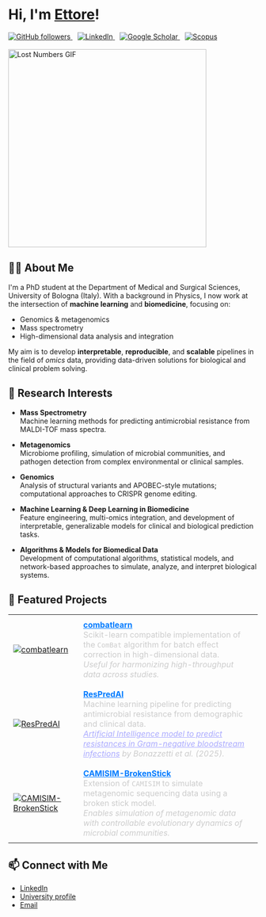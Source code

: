 # Hi, I'm [Ettore](https://github.com/ettorerocchi)!

<div align="left">

  <a href="https://github.com/ettorerocchi" style="margin-right: 10px;">
    <img src="https://img.shields.io/github/followers/ettorerocchi?label=Followers&style=social" alt="GitHub followers">
  </a>
  <a href="https://www.linkedin.com/in/ettore-rocchi/" style="margin-right: 10px;">
    <img src="https://img.shields.io/badge/LinkedIn-0A66C2?style=flat&logo=linkedin&logoColor=white" alt="LinkedIn">
  </a>
  <a href="https://scholar.google.com/citations?user=MKHoGnQAAAAJ" style="margin-right: 10px;">
    <img src="https://img.shields.io/badge/Google_Scholar-100000?style=flat&logo=Google-Scholar&logoColor=white&labelColor=blue" alt="Google Scholar">
  </a>
  <a href="https://www.scopus.com/authid/detail.uri?authorId=57220152522">
    <img src="https://img.shields.io/badge/Scopus-Elsevier-orange" alt="Scopus">
  </a>
  <br><br>
  <img src="https://media1.tenor.com/m/p4bVBy2jTB8AAAAd/lost-numbers.gif" width="400" alt="Lost Numbers GIF">

</div>


## 🧑‍💻 About Me

I'm a PhD student at the Department of Medical and Surgical Sciences, University of Bologna (Italy). With a background in Physics, I now work at the intersection of **machine learning** and **biomedicine**, focusing on:

- Genomics & metagenomics
- Mass spectrometry
- High-dimensional data analysis and integration

My aim is to develop **interpretable**, **reproducible**, and **scalable** pipelines in the field of _omics_ data, providing data-driven solutions for biological and clinical problem solving.


## 🔬 Research Interests

- **Mass Spectrometry**  
  Machine learning methods for predicting antimicrobial resistance from MALDI-TOF mass spectra.

- **Metagenomics**  
  Microbiome profiling, simulation of microbial communities, and pathogen detection from complex environmental or clinical samples.

- **Genomics**  
  Analysis of structural variants and APOBEC-style mutations; computational approaches to CRISPR genome editing.

- **Machine Learning & Deep Learning in Biomedicine**  
  Feature engineering, multi-omics integration, and development of interpretable, generalizable models for clinical and biological prediction tasks.

- **Algorithms & Models for Biomedical Data**  
  Development of computational algorithms, statistical models, and network-based approaches to simulate, analyze, and interpret biological systems.


## 🔧 Featured Projects  

<table>
  <tr>
    <td style="padding:10px">
      <a href="https://github.com/EttoreRocchi/combatlearn">
        <img src="https://github-readme-stats.vercel.app/api/pin/?username=EttoreRocchi&repo=combatlearn&title_color=007BFF&icon_color=007BFF&text_color=cccccc&bg_color=1a1a1a" alt="combatlearn">
      </a>
    </td>
    <td style="padding:10px; color:#cccccc;">
      <b><a href="https://github.com/EttoreRocchi/combatlearn" style="color:#007BFF;">combatlearn</a></b>  
      <br>Scikit-learn compatible implementation of the <code>ComBat</code> algorithm for batch effect correction in high-dimensional data.  
      <br><em>Useful for harmonizing high-throughput data across studies.</em>
    </td>
  </tr>
  <tr>
    <td style="padding:10px">
      <a href="https://github.com/EttoreRocchi/ResPredAI">
        <img src="https://github-readme-stats.vercel.app/api/pin/?username=EttoreRocchi&repo=ResPredAI&title_color=007BFF&icon_color=007BFF&text_color=cccccc&bg_color=1a1a1a" alt="ResPredAI">
      </a>
    </td>
    <td style="padding:10px; color:#cccccc;">
      <b><a href="https://github.com/EttoreRocchi/ResPredAI" style="color:#007BFF;">ResPredAI</a></b>  
      <br>Machine learning pipeline for predicting antimicrobial resistance from demographic and clinical data.  
      <br><em><a href="https://doi.org/10.1038/s41746-025-01696-x" style="color:#AAAAFF;">Artificial Intelligence model to predict resistances in Gram-negative bloodstream infections</a> by Bonazzetti et al. (2025).</em>
    </td>
  </tr>
  <tr>
    <td style="padding:10px">
      <a href="https://github.com/Physics4MedicineLab/CAMISIM-BrokenStick">
        <img src="https://github-readme-stats.vercel.app/api/pin/?username=Physics4MedicineLab&repo=CAMISIM-BrokenStick&title_color=007BFF&icon_color=007BFF&text_color=cccccc&bg_color=1a1a1a" alt="CAMISIM-BrokenStick">
      </a>
    </td>
    <td style="padding:10px; color:#cccccc;">
      <b><a href="https://github.com/Physics4MedicineLab/CAMISIM-BrokenStick" style="color:#007BFF;">CAMISIM-BrokenStick</a></b>  
      <br>Extension of <code>CAMISIM</code> to simulate metagenomic sequencing data using a broken stick model.  
      <br><em>Enables simulation of metagenomic data with controllable evolutionary dynamics of microbial communities.</em>
    </td>
  </tr>
</table>


## 📫 Connect with Me  
- [LinkedIn](https://www.linkedin.com/in/ettore-rocchi/)  
- [University profile](https://www.unibo.it/sitoweb/ettore.rocchi3)  
- [Email](mailto:mailto:ettore.rocchi3@unibo.it)
